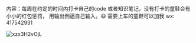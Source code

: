 内容：每周在约定的时间内打卡自己的code 或者知识笔记，没有打卡的童鞋会有小小的红包惩罚， 用输出倒逼自己输入。:smiley:
需要上车的童鞋可以加我   wx: 417542931

![xzx3H2vOjL](https://user-images.githubusercontent.com/18367460/222646732-717b135c-9c19-439b-8ed0-e3eed622af5c.png)
